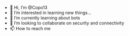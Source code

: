 - 👋 Hi, I’m @Copo13
- 👀 I’m interested in learning new things...
- 🌱 I’m currently learning about bots
- 💞️ I’m looking to collaborate on security and connectivity 
- 📫 How to reach me 

<!---
Copo13/Copo13 is a ✨ special ✨ repository because its `README.md` (this file) appears on your GitHub profile.
You can click the Preview link to take a look at your changes.
--->
